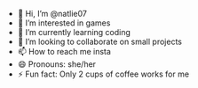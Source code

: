 - 👋 Hi, I’m @natlie07
- 👀 I’m interested in games
- 🌱 I’m currently learning coding
- 💞️ I’m looking to collaborate on small projects
- 📫 How to reach me insta
- 😄 Pronouns: she/her
- ⚡ Fun fact: Only 2 cups of coffee works for me

<!---
natlie07/natlie07 is a ✨ special ✨ repository because its `README.md` (this file) appears on your GitHub profile.
You can click the Preview link to take a look at your changes.
--->
